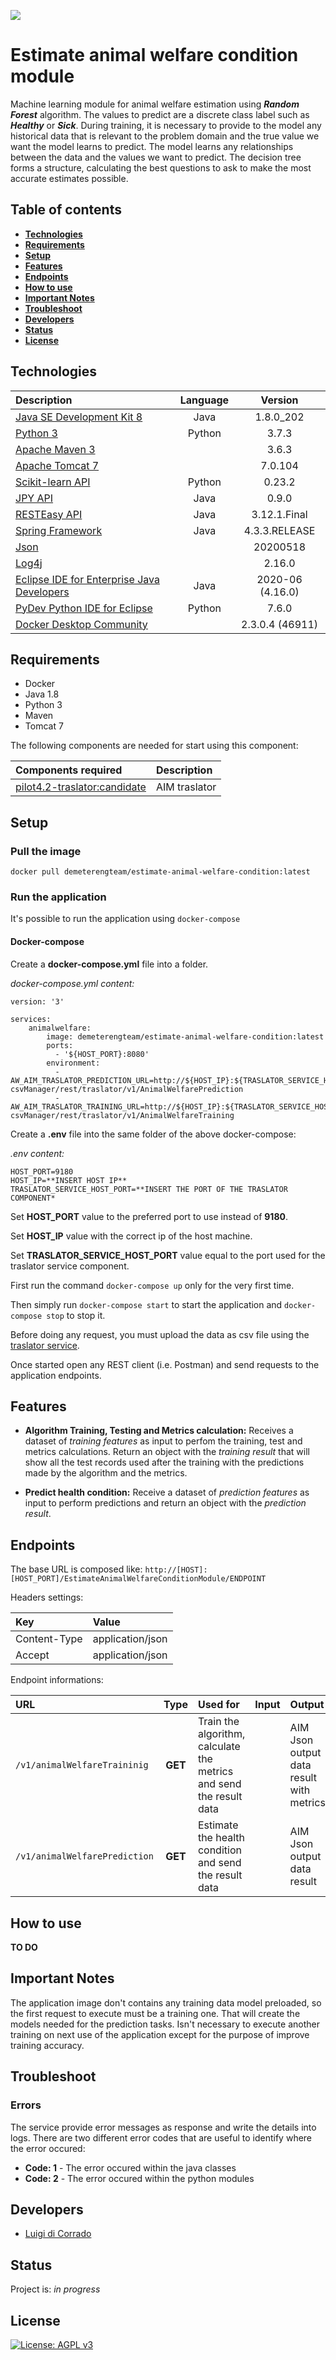 ![](https://portal.ogc.org/files/?artifact_id=92076)
# Estimate animal welfare condition module

Machine learning module for animal welfare estimation using _**Random Forest**_ algorithm.
The values to predict are a discrete class label such as _**Healthy**_ or _**Sick**_.
During training, it is necessary to provide to the model any historical data that is relevant 
to the problem domain and the true value we want the model learns to predict. 
The model learns any relationships between the data and the values we want to predict. 
The decision tree forms a structure, calculating the best questions to ask to make the most accurate estimates possible.

## Table of contents
* [**Technologies**](#technologies)
* [**Requirements**](#requirements)
* [**Setup**](#setup)
* [**Features**](#features)
* [**Endpoints**](#endpoints)
* [**How to use**](#how-to-use)
* [**Important Notes**](#important-notes)
* [**Troubleshoot**](#troubleshoot)
* [**Developers**](#developers)
* [**Status**](#status)
* [**License**](#license)

## Technologies

| Description                                      | Language | Version          |
| :----------------------------------------------  | :------: | :--------------: |
| [Java SE Development Kit 8][1]                   | Java     | 1.8.0_202        |
| [Python 3][2]                                    | Python   | 3.7.3            |
| [Apache Maven 3][3]                              |          | 3.6.3            |
| [Apache Tomcat 7][4]                             |          | 7.0.104          |
| [Scikit-learn API][5]                            | Python   | 0.23.2           |
| [JPY API][6]                                     | Java     | 0.9.0            |
| [RESTEasy API][7]                                | Java     | 3.12.1.Final     |
| [Spring Framework][8]                            | Java     | 4.3.3.RELEASE    |
| [Json][9]                                        |          | 20200518         |
| [Log4j][10]                                      |          | 2.16.0           |
| [Eclipse IDE for Enterprise Java Developers][11] | Java     | 2020-06 (4.16.0) |
| [PyDev Python IDE for Eclipse][12]               | Python   | 7.6.0            |
| [Docker Desktop Community][13]                   |          | 2.3.0.4 (46911)  |

[1]: https://www.oracle.com/it/java/technologies/javase/javase-jdk8-downloads.html
[2]: https://www.python.org/downloads/release/python-383/
[3]: http://maven.apache.org/ 
[4]: https://tomcat.apache.org/download-70.cgi#7.0.104 
[5]: https://scikit-learn.org/stable/index.html 
[6]: https://jpy.readthedocs.io/en/latest/intro.html 
[7]: https://resteasy.github.io/ 
[8]: https://spring.io/projects/spring-framework
[9]: http://www.JSON.org/
[10]: https://logging.apache.org/log4j/2.x/
[11]: https://www.eclipse.org/downloads/ 
[12]: http://www.pydev.org/
[13]: https://www.docker.com/products/docker-desktop

## Requirements

* Docker
* Java 1.8
* Python 3
* Maven
* Tomcat 7

The following components are needed for start using this component:

| Components required                | Description   |
| :--------------------------------  | :------------ |
| [pilot4.2-traslator:candidate][14]  | AIM traslator |

[14]: https://hub.docker.com/r/demeterengteam/pilot4.2-traslator

## Setup

### Pull the image
	
`docker pull demeterengteam/estimate-animal-welfare-condition:latest`

### Run the application

It's possible to run the application using <!--`docker run` or --> `docker-compose`

<!--
#### Docker run

`docker run -p 9180:8080 demeterengteam/estimate-animal-welfare-condition:latest`

Set the preferred port to use instead of 9180.
-->

#### Docker-compose

Create a **docker-compose.yml** file into a folder.

*docker-compose.yml content:*

```
version: '3'

services:
    animalwelfare:
        image: demeterengteam/estimate-animal-welfare-condition:latest
        ports:
          - '${HOST_PORT}:8080'
		environment: 
          - AW_AIM_TRASLATOR_PREDICTION_URL=http://${HOST_IP}:${TRASLATOR_SERVICE_HOST_PORT}/demeter-csvManager/rest/traslator/v1/AnimalWelfarePrediction
          - AW_AIM_TRASLATOR_TRAINING_URL=http://${HOST_IP}:${TRASLATOR_SERVICE_HOST_PORT}/demeter-csvManager/rest/traslator/v1/AnimalWelfareTraining
```

Create a **.env** file into the same folder of the above docker-compose:

*.env content:*
```
HOST_PORT=9180
HOST_IP=**INSERT HOST IP**
TRASLATOR_SERVICE_HOST_PORT=**INSERT THE PORT OF THE TRASLATOR COMPONENT*
```

Set **HOST_PORT** value to the preferred port to use instead of **9180**.

Set **HOST_IP** value with the correct ip of the host machine.

Set **TRASLATOR_SERVICE_HOST_PORT** value equal to the port used for the traslator service component.

First run the command `docker-compose up` only for the very first time.

Then simply run `docker-compose start` to start the application and `docker-compose stop` to stop it.

Before doing any request, you must upload the data as csv file using the [traslator service][14].

Once started open any REST client (i.e. Postman) and send requests to the application endpoints.

## Features

* **Algorithm Training, Testing and Metrics calculation:** 
Receives a dataset of _training features_ as input to perfom the training, test and metrics calculations. 
Return an object with the _training result_ that will show all the test records used after the training with the predictions made by the algorithm and the metrics.

* **Predict health condition:** 
Receive a dataset of _prediction features_ as input to perform predictions and return an object with the _prediction result_. 

## Endpoints

The base URL is composed like:
`http://[HOST]:[HOST_PORT]/EstimateAnimalWelfareConditionModule/ENDPOINT`

Headers settings:

| Key          | Value            |
| :----------- | :--------------- |
| Content-Type | application/json |
| Accept       | application/json |

Endpoint informations:

| URL                           | Type    | Used for                                                            | Input | Output                                   |
| :---------------------------- | :-----: | :------------------------------------------------------------------ | :---- | :--------------------------------------- |
| `/v1/animalWelfareTraininig`  | **GET** | Train the algorithm, calculate the metrics and send the result data |       | AIM Json output data result with metrics |
| `/v1/animalWelfarePrediction` | **GET** | Estimate the health condition and send the result data              |       | AIM Json output data result              |
<!--
The `/v1/animalWelfareTraininig` endpoint can be used also to change the **random state** and **estimators** parameters of the algorithm.
To accomplish that, just add the following path parameters to the URL:

* `/randomstate/value`

* `/estimators/value`	

Both values must be **integers** numbers.

For instance: 
**http://localhost:9180/EstimateAnimalWelfareConditionModule/v1/animalWelfareTraining/randomstate/42/estimators/100**
This endpoint will first change the values of random state and estimators parameters and then execute the training.
-->
## How to use
**TO DO**

## Important Notes

The application image don't contains any training data model preloaded, so the first request to execute
must be a training one. That will create the models needed for the prediction tasks.
Isn't necessary to execute another training on next use of the application except for the purpose of improve training accuracy.

## Troubleshoot

### Errors
The service provide error messages as response and write the details into logs.
There are two different error codes that are useful to identify where the error occured:

* **Code: 1**   - The error occured within the java classes
* **Code: 2**   - The error occured within the python modules

## Developers

* [Luigi di Corrado](https://github.com/luidicorra) 

## Status
Project is: _in progress_

## License
<!--- If you're not sure which open license to use see https://choosealicense.com/--->
[![License: AGPL v3](https://img.shields.io/badge/License-AGPL%20v3-blue.svg)](https://www.gnu.org/licenses/agpl-3.0)
